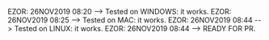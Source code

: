 EZOR: 26NOV2019 08:20 --> Tested on WINDOWS: it works.
EZOR: 26NOV2019 08:25 --> Tested on MAC: it works.
EZOR: 26NOV2019 08:44 --> Tested on LINUX: it works.
EZOR: 26NOV2019 08:44 --> READY FOR PR.
